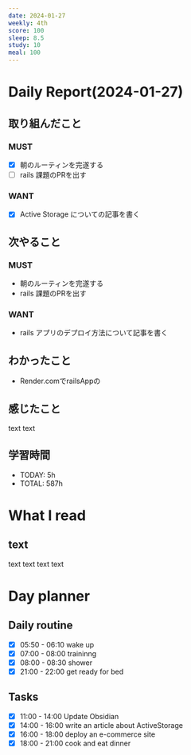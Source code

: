 ```yaml
---
date: 2024-01-27
weekly: 4th
score: 100
sleep: 8.5
study: 10
meal: 100
---
```

# Daily Report(2024-01-27)
## 取り組んだこと
### MUST
- [x] 朝のルーティンを完遂する
- [ ] rails 課題のPRを出す
### WANT
- [x] Active Storage についての記事を書く
## 次やること
### MUST
- 朝のルーティンを完遂する
- rails 課題のPRを出す
### WANT
- rails アプリのデプロイ方法について記事を書く
## わかったこと
- Render.comでrailsAppの
## 感じたこと
text text
## 学習時間
- TODAY: 5h
- TOTAL: 587h
# What I read
## text 
text text text text

# Day planner
## Daily routine
- [x] 05:50 - 06:10 wake up
- [x] 07:00 - 08:00 traininng
- [x] 08:00 - 08:30 shower
- [x] 21:00 - 22:00 get ready for bed
## Tasks
- [x] 11:00 - 14:00 Update Obsidian
- [x] 14:00 - 16:00 write an article about ActiveStorage
- [x] 16:00 - 18:00 deploy an e-commerce site
- [x] 18:00 - 21:00 cook and eat dinner
